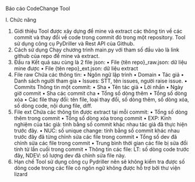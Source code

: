 Báo cáo CodeChange Tool

I.	Chức năng
1.	Giới thiệu
Tool được xây dựng để mine và extract các thông tin về các commit và thay đổi về code trong commit đó trong một repository.
Tool sử dụng công cụ PyDriller và Rest API của Github.
2.	Cách sử dụng
Chạy chương trình main.py với tham số đầu vào là link github của repo để mine và extract.
3.	Đầu ra
Kết quả sau cùng là 2 file json:
•	File {tên repo}_raw.json: dữ liệu mine được
•	File {tên repo}_ext.json: dữ liệu extract
4.	File raw
Chứa các thông tin:
•	Ngôn ngữ lập trình
•	Domain
•	Tác giả
•	Danh sách người tham gia
•	Issues: STT, tên issues, người raise issue.
•	Commits
Thông tin một commit:
•	Sha
•	Tên tác giả
•	Lời nhắn
•	Ngày giờ commit
•	Sha các commit cha
•	Tổng số dòng thêm
•	Tổng số dòng xóa
•	Các file thay đổi: tên file, loại thay đổi, số dòng thêm, số dòng xóa, số dòng code, nội dung file, diff.
5.	File ext
Chứa các thông tin được extract tại mỗi commit:
•	Tổng số dòng thêm trong commit
•	Tổng số dòng xóa trong commit
•	EXP: Kinh nghiệm của tác giả: tính bằng số commit khác nhau tác giả đã thực hiện trước đây.
•	NUC: số unique change: tính bằng số commit khác nhau trước đây đã từng chỉnh sửa các file trong commit
•	Tổng số dev đã chỉnh sửa các file trong commit
•	Trung bình thời gian các file bị sửa đổi tính từ lần cuối trong commit
•	Thông tin các file: LT: số dòng code trước đây, NDEV: số lượng dev đã chỉnh sửa file này.
6.	Hạn chế
Tool sử dụng công cụ Pydriller nên sẽ không kiểm tra được số dòng code trong các file có ngôn ngữ không được hỗ trợ bởi thư viện lizard
